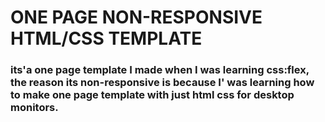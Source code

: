 # ONE PAGE NON-RESPONSIVE HTML/CSS TEMPLATE
### its'a one page template I made when I was learning css:flex, the reason its non-responsive is because I' was learning how to make one page template with just html css for desktop monitors.

